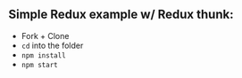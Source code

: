 ## Simple Redux example w/ Redux thunk:

- Fork + Clone
- `cd` into the folder
- `npm install`
- `npm start`
